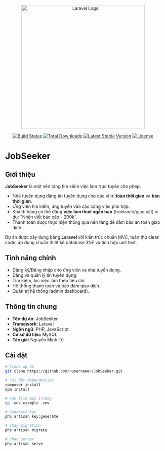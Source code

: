 <p align="center">
  <img src="https://raw.githubusercontent.com/laravel/art/master/logo-lockup/5%20SVG/2%20CMYK/1%20Full%20Color/laravel-logolockup-cmyk-red.svg" width="400" alt="Laravel Logo">
</p>

<p align="center">
  <a href="https://github.com/laravel/framework/actions"><img src="https://github.com/laravel/framework/workflows/tests/badge.svg" alt="Build Status"></a>
  <a href="https://packagist.org/packages/laravel/framework"><img src="https://img.shields.io/packagist/dt/laravel/framework" alt="Total Downloads"></a>
  <a href="https://packagist.org/packages/laravel/framework"><img src="https://img.shields.io/packagist/v/laravel/framework" alt="Latest Stable Version"></a>
  <a href="https://packagist.org/packages/laravel/framework"><img src="https://img.shields.io/packagist/l/laravel/framework" alt="License"></a>
</p>

# JobSeeker

## Giới thiệu

**JobSeeker** là một nền tảng tìm kiếm việc làm trực tuyến cho phép:
- Nhà tuyển dụng đăng tin tuyển dụng cho các vị trí **toàn thời gian** và **bán thời gian**.
- Ứng viên tìm kiếm, ứng tuyển vào các công việc phù hợp.
- Khách hàng có thể đăng **việc làm thuê ngắn hạn** (freelance/giao vặt) ví dụ: "Nhận viết báo cáo - 200k".
- Thanh toán được thực hiện thông qua nền tảng để đảm bảo an toàn giao dịch.

Dự án được xây dựng bằng **Laravel** với kiến trúc chuẩn MVC, tuân thủ clean code, áp dụng chuẩn thiết kế database 3NF và tích hợp unit test.

## Tính năng chính

- Đăng ký/Đăng nhập cho ứng viên và nhà tuyển dụng.
- Đăng và quản lý tin tuyển dụng.
- Tìm kiếm, lọc việc làm theo tiêu chí.
- Hệ thống thanh toán và bảo đảm giao dịch.
- Quản trị hệ thống (admin dashboard).

## Thông tin chung

- **Tên dự án:** JobSeeker
- **Framework:** Laravel
- **Ngôn ngữ:** PHP, JavaScript
- **Cơ sở dữ liệu:** MySQL
- **Tác giả:** Nguyễn Minh Tú

## Cài đặt

```bash
# Clone dự án
git clone https://github.com/<username>/JobSeeker.git

# Cài đặt dependencies
composer install
npm install

# Tạo file môi trường
cp .env.example .env

# Generate key
php artisan key:generate

# Chạy migration
php artisan migrate

# Chạy server
php artisan serve
